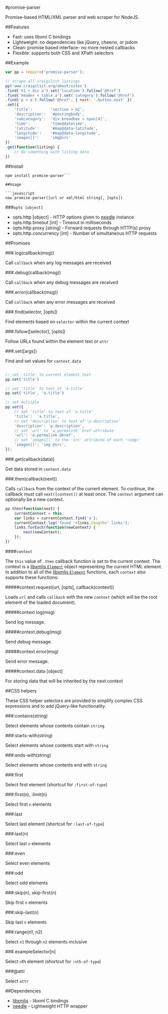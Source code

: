 #promise-parser

Promise-based HTML/XML parser and web scraper for NodeJS.

##Features

- Fast: uses libxml C bindings
- Lightweight: no dependencies like jQuery, cheerio, or jsdom
- Clean: promise based interface- no more nested callbacks
- Flexible: supports both CSS and XPath selectors

##Example

```javascript
var pp = require('promise-parser');

// scrape all craigslist listings
pp('www.craigslist.org/about/sites') 
.find('h1 + div a').set('location').follow('@href')
.find('header + table a').set('category').follow('@href')
.find('p > a').follow('@href', { next: '.button.next' })
.set({
    'title':        'section > h2',
    'description':  '#postingbody',
    'subcategory':  'div.breadbox > span[4]',
    'time':         'time@datetime',
    'latitude':     '#map@data-latitude',
    'longitude':    '#map@data-longitude',
    'images[]':     'img@src'
})
.get(function(listing) {
    // do something with listing data
})
```

##Install

```
npm install promise-parser```

##Usage

```javascript
new promise-parser([url or xml/html string], [opts])
```

###`opts [object]`

- opts.http [object] - HTTP options given to [needle](https://github.com/tomas/needle) instance
- opts.http.timeout [int] - Timeout in milliseconds
- opts.http.proxy [string] - Forward requests through HTTP(s) proxy
- opts.http.concurrency [int] - Number of simultaneous HTTP requests

##Promises

###.log(callback(msg))

Call `callback` when any log messages are received

###.debug(callback(msg))

Call `callback` when any debug messages are received


###.error(callback(msg))

Call `callback` when any error messages are received

###.find(selector, [opts])

Find elements based on `selector` within the current context

###.follow([selector], [opts])

Follow URLs found within the element text or `attr`

###.set([args])

Find and set values for `context.data`

```javascript

// set 'title' to current element text
pp.set('title')

// set 'title' to text of 'a.title'
pp.set('title', 'a.title')

// set multiple
pp.set({
	// set 'title' to text of 'a.title'
	'title':  'a.title',
	// set 'description' to text of 'p.description'
	'description': 'p.description',
	// set 'url' to 'a.permalink' href attribute
	'url': 'a.permalink @href',
	// set 'images[]' to the 'src' attribute of each '<img>'
	'images[]': 'img @src',
});
```
###.get(callback(data))

Get data stored in `context.data`

###.then(callback(next))

Calls `callback` from the context of the current element.
To continue, the callback must call `next([context])` at least once.
The `context` argument can optionally be a new context.


```javascript
pp.then(function(next) {
	currentContext = this;
	var links = currentContext.find('a');
	currentContext.log('found '+links.length+' links');
	links.forEach(function(newContext) {
		next(newContext);
	});
})
```

####`context`

The `this` value of `.then` callback function is set to the current context.
The context is a [libxmljs `Element`](https://github.com/polotek/libxmljs/wiki/Element) object representing the current HTML element.
In addition to all of the [libxmljs `Element`](https://github.com/polotek/libxmljs/wiki/Element) functions,
each `context` also supports these functions:

#####context.request(url, [opts], callback(context))

Loads `url` and calls `callback` with the new `context` (which will be the root element of the loaded document).


#####context.log(msg)

Send log message.

#####context.debug(msg)

Send debug message.

#####context.error(msg)

Send error message.

#####context.data [object]

For storing data that will be inherited by the next context

##CSS helpers

These CSS helper selectors are provided to simplify complex CSS expressions and to add jQuery-like functionality.

###:contains(string)

Select elements whose contents contain `string`

###:starts-with(string)

Select elements whose contents start with `string`

###:ends-with(string)

Select elements whose contents end with `string`

###:first

Select first element  (shortcut for `:first-of-type`)

###:first(n), :limit(n)

Select first `n` elements

###:last

Select last element (shortcut for `:last-of-type`)

###:last(n)

Select last `n` elements

###:even

Select even elements

###:odd

Select odd elements

###:skip(n), skip-first(n)

Skip first `n` elements

###:skip-last(n)

Skip last `n` elements

###:range(n1, n2)

Select `n1` through `n2` elements inclusive

###.exampleSelector[n]

Select `n`th element (shortcut for `:nth-of-type`)

###@attr

Select `attr`

##Dependencies

- [libxmljs](https://github.com/polotek/libxmljs) - libxml C bindings
- [needle](https://github.com/tomas/needle) - Lightweight HTTP wrapper

